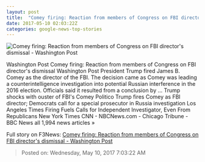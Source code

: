 ```yaml
---
layout: post
title:  "Comey firing: Reaction from members of Congress on FBI director's dismissal - Washington Post"
date: 2017-05-10 02:03:22Z
categories: google-news-top-stories
---
```


![Comey firing: Reaction from members of Congress on FBI director's dismissal - Washington Post](https://img.washingtonpost.com/rf/image_1484w/2010-2019/WashingtonPost/2016/02/25/National-Security/Images/05180289.jpg)

Washington Post Comey firing: Reaction from members of Congress on FBI director's dismissal Washington Post President Trump fired James B. Comey as the director of the FBI. The decision came as Comey was leading a counterintelligence investigation into potential Russian interference in the 2016 election. Officials said it resulted from a conclusion by ... Trump shocks with ouster of FBI's Comey Politico Trump fires Comey as FBI director; Democrats call for a special prosecutor in Russia investigation Los Angeles Times Firing Fuels Calls for Independent Investigator, Even From Republicans New York Times CNN - NBCNews.com - Chicago Tribune - BBC News all 1,994 news articles »


Full story on F3News: [Comey firing: Reaction from members of Congress on FBI director's dismissal - Washington Post](http://www.f3nws.com/n/nfBFW)

> Posted on: Wednesday, May 10, 2017 7:03:22 AM
